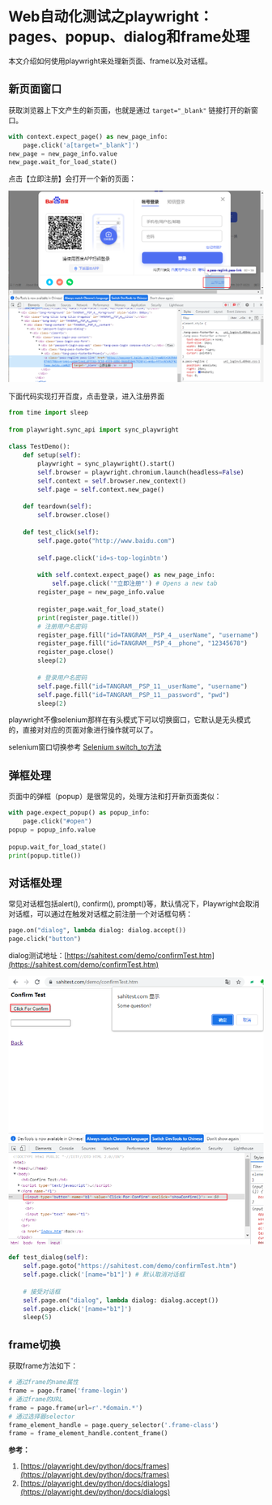 # Web自动化测试之playwright：pages、popup、dialog和frame处理


本文介绍如何使用playwright来处理新页面、frame以及对话框。




## 新页面窗口

获取浏览器上下文产生的新页面，也就是通过 `target="_blank"` 链接打开的新窗口。

```python
with context.expect_page() as new_page_info:
    page.click('a[target="_blank"]') 
new_page = new_page_info.value
new_page.wait_for_load_state()
```

点击【立即注册】会打开一个新的页面：

![](web-testing-with-playwright-for-dialogs-page-and-popup/new-pages-baidu-demo.png)

下面代码实现打开百度，点击登录，进入注册界面

```python
from time import sleep

from playwright.sync_api import sync_playwright

class TestDemo():
    def setup(self):
        playwright = sync_playwright().start()
        self.browser = playwright.chromium.launch(headless=False)
        self.context = self.browser.new_context()
        self.page = self.context.new_page()

    def teardown(self):
        self.browser.close()

    def test_click(self):
        self.page.goto("http://www.baidu.com")

        self.page.click('id=s-top-loginbtn')

        with self.context.expect_page() as new_page_info:
            self.page.click('"立即注册"') # Opens a new tab
        register_page = new_page_info.value

        register_page.wait_for_load_state()
        print(register_page.title())
        # 注册用户名密码
        register_page.fill("id=TANGRAM__PSP_4__userName", "username")
        register_page.fill("id=TANGRAM__PSP_4__phone", "12345678")
        register_page.close()
        sleep(2)

        # 登录用户名密码
        self.page.fill("id=TANGRAM__PSP_11__userName", "username")
        self.page.fill("id=TANGRAM__PSP_11__password", "pwd")
        sleep(2)
```

playwright不像selenium那样在有头模式下可以切换窗口，它默认是无头模式的，直接对对应的页面对象进行操作就可以了。

selenium窗口切换参考 [Selenium switch_to方法](https://blog.csdn.net/u010698107/article/details/111415665)

## 弹框处理
页面中的弹框（popup）是很常见的，处理方法和打开新页面类似：
```python
with page.expect_popup() as popup_info:
    page.click("#open")
popup = popup_info.value

popup.wait_for_load_state()
print(popup.title())
```

## 对话框处理
常见对话框包括alert(), confirm(), prompt()等，默认情况下，Playwright会取消对话框，可以通过在触发对话框之前注册一个对话框句柄：
```python
page.on("dialog", lambda dialog: dialog.accept())
page.click("button")
```

dialog测试地址：[https://sahitest.com/demo/confirmTest.htm](https://sahitest.com/demo/confirmTest.htm)


![](web-testing-with-playwright-for-dialogs-page-and-popup/dialog-demo.png)

```python
def test_dialog(self):
    self.page.goto("https://sahitest.com/demo/confirmTest.htm")
    self.page.click('[name="b1"]') # 默认取消对话框

    # 接受对话框
    self.page.on("dialog", lambda dialog: dialog.accept())
    self.page.click('[name="b1"]')
    sleep(5)
```

## frame切换
获取frame方法如下：
```python
# 通过frame的name属性
frame = page.frame('frame-login')
# 通过frame的URL
frame = page.frame(url=r'.*domain.*')
# 通过选择器selector
frame_element_handle = page.query_selector('.frame-class')
frame = frame_element_handle.content_frame()
```


**参考：**

1. [https://playwright.dev/python/docs/frames](https://playwright.dev/python/docs/frames)
2. [https://playwright.dev/python/docs/dialogs](https://playwright.dev/python/docs/dialogs)




